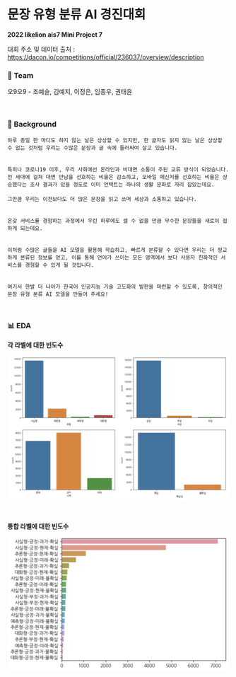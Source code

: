 # 문장 유형 분류 AI 경진대회

**2022 likelion ais7 Mini Project 7**

대회 주소 및 데이터 출처 : https://dacon.io/competitions/official/236037/overview/description

### 👫 Team
오9오9 - 조예슬, 김예지, 이정은, 임종우, 권태윤



<br/>

### 📌 Background

```
하루 종일 한 마디도 하지 않는 날은 상상할 수 있지만, 한 글자도 읽지 않는 날은 상상할 수 없는 것처럼 우리는 수많은 문장과 글 속에 둘러싸여 살고 있습니다.


특히나 코로나19 이후, 우리 사회에선 온라인과 비대면 소통이 주된 교류 방식이 되었습니다.
전 세대에 걸쳐 대면 만남을 선호하는 비율은 감소하고, 모바일 메신저를 선호하는 비율은 상승했다는 조사 결과가 있을 정도로 이미 언택트는 하나의 생활 문화로 자리 잡았는데요.

그만큼 우리는 이전보다도 더 많은 문장을 읽고 쓰며 세상과 소통하고 있습니다.


온갖 서비스를 경험하는 과정에서 우린 하루에도 셀 수 없을 만큼 무수한 문장들을 새로이 접하게 되는데요.


이처럼 수많은 글들을 AI 모델을 활용해 학습하고, 빠르게 분류할 수 있다면 우리는 더 정교하게 분류된 정보를 얻고, 이를 통해 언어가 쓰이는 모든 영역에서 보다 사용자 친화적인 서비스를 경험할 수 있게 될 것입니다.


여기서 한발 더 나아가 한국어 인공지능 기술 고도화의 발판을 마련할 수 있도록, 창의적인 문장 유형 분류 AI 모델을 만들어 주세요!
```

<br/>



### 📊 EDA

**각 라벨에 대한 빈도수**

<p align='center'>
<img src='../img/sentence_category_labels.png' width='800px'>
</p>

<br/>

**통합 라벨에 대한 빈도수**

<p align='center'>
<img src='../img/sentence_category_label.png' width='700px'>
</p>